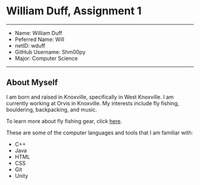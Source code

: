# William Duff, Assignment 1
---
- Name: William Duff
- Peferred Name: Will
- netID: wduff
- GitHub Username: Shm00py
- Major: Computer Science
---
## About Myself
I am born and raised in Knoxville, specifically in West Knoxville. I am currently working at Orvis in Knoxville.
My interests include fly fishing, bouldering, backpacking, and music.

To learn more about fly fishing gear, click [here](https://www.orvis.com/fly-fishing).

These are some of the computer languages and tools that I am familiar with:
- C++
- Java
- HTML
- CSS
- Git
- Unity
